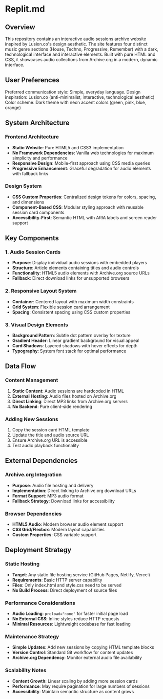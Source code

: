 # Replit.md

## Overview

This repository contains an interactive audio sessions archive website inspired by Lusion.co's design aesthetic. The site features four distinct music genre sections (House, Techno, Progressive, Remember) with a dark, technological interface and interactive elements. Built with pure HTML and CSS, it showcases audio collections from Archive.org in a modern, dynamic interface.

## User Preferences

Preferred communication style: Simple, everyday language.
Design inspiration: Lusion.co (anti-minimalist, interactive, technological aesthetic)
Color scheme: Dark theme with neon accent colors (green, pink, blue, orange)

## System Architecture

### Frontend Architecture
- **Static Website**: Pure HTML5 and CSS3 implementation
- **No Framework Dependencies**: Vanilla web technologies for maximum simplicity and performance
- **Responsive Design**: Mobile-first approach using CSS media queries
- **Progressive Enhancement**: Graceful degradation for audio elements with fallback links

### Design System
- **CSS Custom Properties**: Centralized design tokens for colors, spacing, and dimensions
- **Component-Based CSS**: Modular styling approach with reusable session card components
- **Accessibility-First**: Semantic HTML with ARIA labels and screen reader support

## Key Components

### 1. Audio Session Cards
- **Purpose**: Display individual audio sessions with embedded players
- **Structure**: Article elements containing titles and audio controls
- **Functionality**: HTML5 audio elements with Archive.org source URLs
- **Fallback**: Direct download links for unsupported browsers

### 2. Responsive Layout System
- **Container**: Centered layout with maximum width constraints
- **Grid System**: Flexible session card arrangement
- **Spacing**: Consistent spacing using CSS custom properties

### 3. Visual Design Elements
- **Background Pattern**: Subtle dot pattern overlay for texture
- **Gradient Header**: Linear gradient background for visual appeal
- **Card Shadows**: Layered shadows with hover effects for depth
- **Typography**: System font stack for optimal performance

## Data Flow

### Content Management
1. **Static Content**: Audio sessions are hardcoded in HTML
2. **External Hosting**: Audio files hosted on Archive.org
3. **Direct Linking**: Direct MP3 links from Archive.org servers
4. **No Backend**: Pure client-side rendering

### Adding New Sessions
1. Copy the session card HTML template
2. Update the title and audio source URL
3. Ensure Archive.org URL is accessible
4. Test audio playback functionality

## External Dependencies

### Archive.org Integration
- **Purpose**: Audio file hosting and delivery
- **Implementation**: Direct linking to Archive.org download URLs
- **Format Support**: MP3 audio format
- **Fallback Strategy**: Download links for accessibility

### Browser Dependencies
- **HTML5 Audio**: Modern browser audio element support
- **CSS Grid/Flexbox**: Modern layout capabilities
- **Custom Properties**: CSS variable support

## Deployment Strategy

### Static Hosting
- **Target**: Any static file hosting service (GitHub Pages, Netlify, Vercel)
- **Requirements**: Basic HTTP server capability
- **Files**: Only index.html and style.css need to be served
- **No Build Process**: Direct deployment of source files

### Performance Considerations
- **Audio Loading**: `preload="none"` for faster initial page load
- **No External CSS**: Inline styles reduce HTTP requests
- **Minimal Resources**: Lightweight codebase for fast loading

### Maintenance Strategy
- **Simple Updates**: Add new sessions by copying HTML template blocks
- **Version Control**: Standard Git workflow for content updates
- **Archive.org Dependency**: Monitor external audio file availability

### Scalability Notes
- **Content Growth**: Linear scaling by adding more session cards
- **Performance**: May require pagination for large numbers of sessions
- **Accessibility**: Maintain semantic structure as content grows